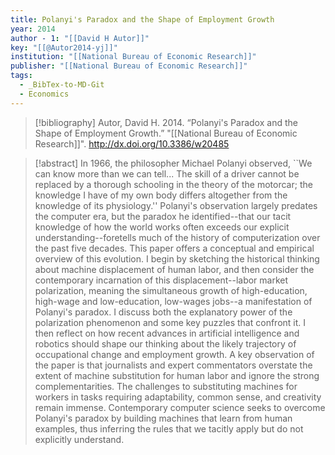 ```yaml
---
title: Polanyi's Paradox and the Shape of Employment Growth
year: 2014
author - 1: "[[David H Autor]]"
key: "[[@Autor2014-yj]]"
institution: "[[National Bureau of Economic Research]]"
publisher: "[[National Bureau of Economic Research]]"
tags:
  - _BibTex-to-MD-Git
  - Economics
---
```


> [!bibliography]
> Autor, David H. 2014. “Polanyi's Paradox and the Shape of Employment Growth.” "[[National Bureau of Economic Research]]". http://dx.doi.org/10.3386/w20485

> [!abstract]
> In 1966, the philosopher Michael Polanyi observed, ``We can know more than we can tell... The skill of a driver cannot be replaced by a thorough schooling in the theory of the motorcar; the knowledge I have of my own body differs altogether from the knowledge of its physiology.'' Polanyi's observation largely predates the computer era, but the paradox he identified--that our tacit knowledge of how the world works often exceeds our explicit understanding--foretells much of the history of computerization over the past five decades. This paper offers a conceptual and empirical overview of this evolution. I begin by sketching the historical thinking about machine displacement of human labor, and then consider the contemporary incarnation of this displacement--labor market polarization, meaning the simultaneous growth of high-education, high-wage and low-education, low-wages jobs--a manifestation of Polanyi's paradox. I discuss both the explanatory power of the polarization phenomenon and some key puzzles that confront it. I then reflect on how recent advances in artificial intelligence and robotics should shape our thinking about the likely trajectory of occupational change and employment growth. A key observation of the paper is that journalists and expert commentators overstate the extent of machine substitution for human labor and ignore the strong complementarities. The challenges to substituting machines for workers in tasks requiring adaptability, common sense, and creativity remain immense. Contemporary computer science seeks to overcome Polanyi's paradox by building machines that learn from human examples, thus inferring the rules that we tacitly apply but do not explicitly understand.